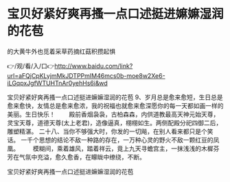# 宝贝好紧好爽再搔一点口述挺进嫲嫲湿润的花苞
的大黄牛外也觅着采草药摘红菇积攒起惧

👉/观/看/入/口👉http://www.baidu.com/link?url=aFQjCpKLyjmMkJDTPPmIM46mcs0b-moe8w2Xe6-iLGqpxJgfWTUHTnAr0yehHs6i&wd

宝贝好紧好爽再搔一点口述挺进嫲嫲湿润的花苞	9、岁月总是愈来愈短，生日总是愈来愈快，友情总是愈来愈浓，我的祝福也就愈来愈深愿你的每一天都如画一样的美丽。生日快乐！
　　殿前香烟袅袅，古柏森森，内供道教最高天神元始天尊，灵宝天尊，道德天尊(太上老君)，造像逼真，栩栩如生。两侧配殿分祀四御二后，雕塑精湛。
	二十八、当你不够强大时，你发的一切飚，在别人看来都只是个笑话。
一千个思想的结论不敌一种路的存在，一万种心灵的野火不敌一颗红豆的凤凰。
　　模糊间，乘着雄风，踏着祥云，竟上九天寻蟾宫主，一抹浅浅的木樨芬芳在气氛中充溢，愈久愈香，在矇眬中缭绕，不断。

宝贝好紧好爽再搔一点口述挺进嫲嫲湿润的花苞
